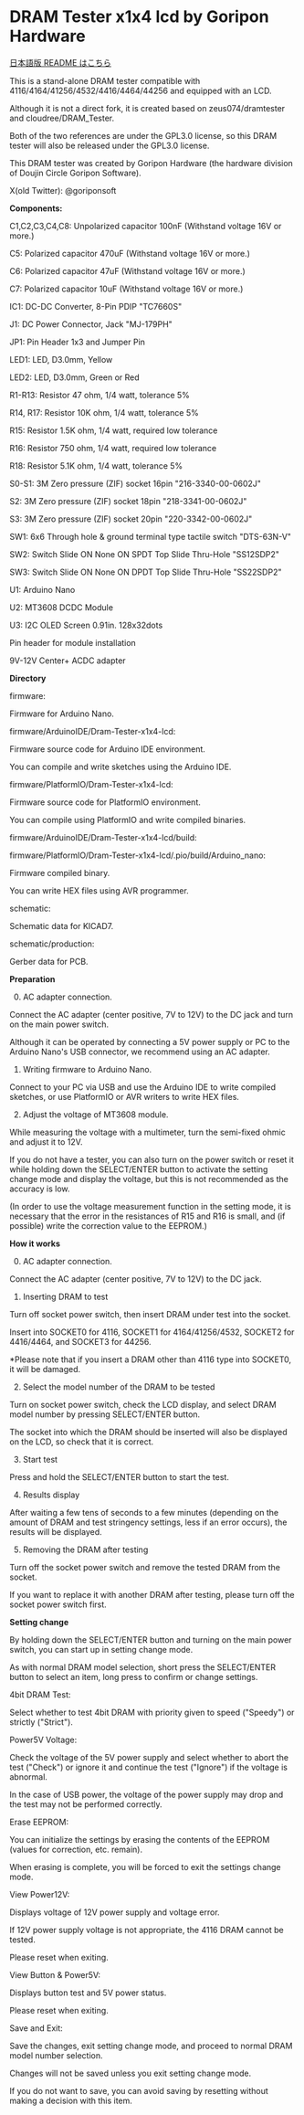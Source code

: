 # DRAM Tester x1x4 lcd by Goripon Hardware

[日本語版 README はこちら](https://github.com/goriponsoft/Dram-Tester-x1x4-lcd/blob/main/README-ja.md)


 This is a stand-alone DRAM tester compatible with 4116/4164/41256/4532/4416/4464/44256 and equipped with an LCD.


 Although it is not a direct fork, it is created based on zeus074/dramtester and cloudree/DRAM_Tester.

 Both of the two references are under the GPL3.0 license, so this DRAM tester will also be released under the GPL3.0 license.


 This DRAM tester was created by Goripon Hardware (the hardware division of Doujin Circle Goripon Software).

 X(old Twitter): @goriponsoft


**Components:**

C1,C2,C3,C4,C8: Unpolarized capacitor 100nF (Withstand voltage 16V or more.)

C5: Polarized capacitor 470uF (Withstand voltage 16V or more.)

C6: Polarized capacitor 47uF (Withstand voltage 16V or more.)

C7: Polarized capacitor 10uF (Withstand voltage 16V or more.)

IC1: DC-DC Converter, 8-Pin PDIP "TC7660S"

J1: DC Power Connector, Jack "MJ-179PH"

JP1: Pin Header 1x3 and Jumper Pin

LED1: LED, D3.0mm, Yellow

LED2: LED, D3.0mm, Green or Red

R1-R13: Resistor 47 ohm, 1/4 watt, tolerance 5%

R14, R17: Resistor 10K ohm, 1/4 watt, tolerance 5%

R15: Resistor 1.5K ohm, 1/4 watt, required low tolerance

R16: Resistor 750 ohm, 1/4 watt, required low tolerance

R18: Resistor 5.1K ohm, 1/4 watt, tolerance 5%

S0-S1: 3M Zero pressure (ZIF) socket 16pin "216-3340-00-0602J"

S2: 3M Zero pressure (ZIF) socket 18pin "218-3341-00-0602J"

S3: 3M Zero pressure (ZIF) socket 20pin "220-3342-00-0602J"

SW1: 6x6 Through hole & ground terminal type tactile switch "DTS-63N-V"

SW2: Switch Slide ON None ON SPDT Top Slide Thru-Hole "SS12SDP2"

SW3: Switch Slide ON None ON DPDT Top Slide Thru-Hole "SS22SDP2"

U1: Arduino Nano

U2: MT3608 DCDC Module

U3: I2C OLED Screen 0.91in. 128x32dots

Pin header for module installation

9V-12V Center+ ACDC adapter


**Directory**

firmware:

 Firmware for Arduino Nano.


firmware/ArduinoIDE/Dram-Tester-x1x4-lcd:

 Firmware source code for Arduino IDE environment.

 You can compile and write sketches using the Arduino IDE.


firmware/PlatformIO/Dram-Tester-x1x4-lcd:

 Firmware source code for PlatformIO environment.

 You can compile using PlatformIO and write compiled binaries.


firmware/ArduinoIDE/Dram-Tester-x1x4-lcd/build:

firmware/PlatformIO/Dram-Tester-x1x4-lcd/.pio/build/Arduino_nano:

 Firmware compiled binary.

 You can write HEX files using AVR programmer.


schematic:

 Schematic data for KICAD7.


schematic/production:

 Gerber data for PCB.


**Preparation**

0. AC adapter connection.

 Connect the AC adapter (center positive, 7V to 12V) to the DC jack and turn on the main power switch.

 Although it can be operated by connecting a 5V power supply or PC to the Arduino Nano's USB connector, we recommend using an AC adapter.


1. Writing firmware to Arduino Nano.

 Connect to your PC via USB and use the Arduino IDE to write compiled sketches, or use PlatformIO or AVR writers to write HEX files.


2. Adjust the voltage of MT3608 module.

 While measuring the voltage with a multimeter, turn the semi-fixed ohmic and adjust it to 12V.

 If you do not have a tester, you can also turn on the power switch or reset it while holding down the SELECT/ENTER button to activate the setting change mode and display the voltage, but this is not recommended as the accuracy is low.

 (In order to use the voltage measurement function in the setting mode, it is necessary that the error in the resistances of R15 and R16 is small, and (if possible) write the correction value to the EEPROM.)


**How it works**

0. AC adapter connection.

 Connect the AC adapter (center positive, 7V to 12V) to the DC jack.


1. Inserting DRAM to test

 Turn off socket power switch, then insert DRAM under test into the socket.

 Insert into SOCKET0 for 4116, SOCKET1 for 4164/41256/4532, SOCKET2 for 4416/4464, and SOCKET3 for 44256.

 *Please note that if you insert a DRAM other than 4116 type into SOCKET0, it will be damaged.


2. Select the model number of the DRAM to be tested

 Turn on socket power switch, check the LCD display, and select DRAM model number by pressing SELECT/ENTER button.

 The socket into which the DRAM should be inserted will also be displayed on the LCD, so check that it is correct.


3. Start test

 Press and hold the SELECT/ENTER button to start the test.


4. Results display

 After waiting a few tens of seconds to a few minutes (depending on the amount of DRAM and test stringency settings, less if an error occurs), the results will be displayed.


5. Removing the DRAM after testing

 Turn off the socket power switch and remove the tested DRAM from the socket.

 If you want to replace it with another DRAM after testing, please turn off the socket power switch first.


**Setting change**

 By holding down the SELECT/ENTER button and turning on the main power switch, you can start up in setting change mode.

 As with normal DRAM model selection, short press the SELECT/ENTER button to select an item, long press to confirm or change settings.


4bit DRAM Test:

 Select whether to test 4bit DRAM with priority given to speed ("Speedy") or strictly ("Strict").


Power5V Voltage:

 Check the voltage of the 5V power supply and select whether to abort the test ("Check") or ignore it and continue the test ("Ignore") if the voltage is abnormal.

 In the case of USB power, the voltage of the power supply may drop and the test may not be performed correctly.


Erase EEPROM:

 You can initialize the settings by erasing the contents of the EEPROM (values for correction, etc. remain).

 When erasing is complete, you will be forced to exit the settings change mode.


View Power12V:

 Displays voltage of 12V power supply and voltage error.

 If 12V power supply voltage is not appropriate, the 4116 DRAM cannot be tested.

 Please reset when exiting.


View Button & Power5V:

 Displays button test and 5V power status.

 Please reset when exiting.


Save and Exit:

 Save the changes, exit setting change mode, and proceed to normal DRAM model number selection.

 Changes will not be saved unless you exit setting change mode.

 If you do not want to save, you can avoid saving by resetting without making a decision with this item.

